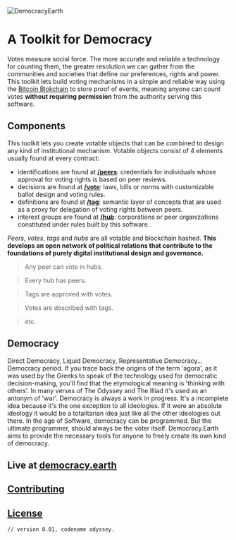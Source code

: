 ![DemocracyEarth](https://dl.dropboxusercontent.com/u/801018/democracy-earth-logo.png)

# A Toolkit for Democracy

Votes measure social force. The more accurate and reliable a technology for counting them, the greater resolution we can gather from the communities and societies that define our preferences, rights and power. This toolkit lets build voting mechanisms in a simple and reliable way using the [Bitcoin Blokchain](http://bitcoin.it) to store proof of events, meaning anyone can count votes **without requiring permission** from the authority serving this software.

## Components
This toolkit lets you create votable objects that can be combined to design any kind of institutional mechanism. Votable objects consist of 4 elements usually found at every contract:

* identifications are found at **[/peers](http://democracy.earth)**: credentials for individuals whose approval for voting rights is based on peer reviews.
* decisions are found at **[/vote](http://democracy.earth)**: laws, bills or norms with customizable ballot design and voting rules.
* definitions are found at  **[/tag](http://democracy.earth)**: semantic layer of concepts that are used as a proxy for delegation of voting rights between peers.
* interest groups are found at **[/hub](http://democracy.earth)**: corporations or peer organizations constituted under rules built by this software.

*Peers*, *votes*, *tags* and *hubs* are all votable and blockchain hashed. **This develops an open network of political relations that contribute to the foundations of purely digital institutional design and governance.**

> Any peer can vote in hubs.

> Every hub has peers.

> Tags are approved with votes.

> Votes are described with tags.

> etc.

## Democracy
Direct Democracy, Liquid Democracy, Representative Democracy... Democracy period. If you trace back the origins of the term 'agora', as it was used by the Greeks to speak of the technology used for democratic decision-making, you'll find that the etymological meaning is 'thinking with others'. In many verses of The Odyssey and The Illiad it's used as an antonym of 'war'. Democracy is always a work in progress. It's a incomplete idea because it's the one exception to all ideologies. If it were an absolute ideology it would be a totalitarian idea just like all the other ideologies out there. In the age of Software, democracy can be programmed. But the ultimate programmer, should always be the voter itself. Democracy.Earth aims to provide the necessary tools for anyone to freely create its own kind of democracy.

## Live at [democracy.earth](http://democracy.earth)

## [Contributing](CONTRIBUTING.md)

## [License](LICENSE.md)

``// version 0.01, codename odyssey.``
